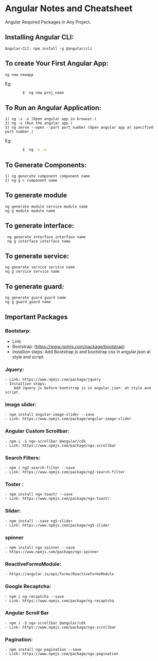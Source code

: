 #  Angular Notes and Cheatsheet 

Angular Required Packages in Any Project.

## Installing Angular CLI:
    Angular-CLI: npm install -g @angular/cli

## To create Your First Angular App:
    ng new newapp
     
  Eg:
     
```sh
        $  ng new proj_name
```



##  To Run an Angular Application:
    1) ng -s -o (Open angular app in browser.)
    2) ng -s (Run the angular app.)
    3) ng serve --open --port port_number (Open angular app at specified port number.)
    
   Eg:
```sh
        $  ng -s -o
```


## To Generate Components:
    1) ng generate component component name
    2) ng g c component name


## To generate  module 
    ng generate module service module name  
    ng g module module name



## To generate interface:
     ng generate interface interface name
     ng g interface interface name


## To generate service:
    ng generate service service name
    ng g service service name   


##  To generate guard:
    ng generate guard guard name
    ng g guard guard name
    
## Important Packages
### Bootstarp:
- Link:  
- Bootstrap:  (https://www.npmjs.com/package/bootstrap)
- Installion steps:
        Add Bootstrap js and bootstrap css in angular.json  at style and script.
### Jquery:
    - Link: https://www.npmjs.com/package/jquery 
    - Installion steps:
        Add Jquery js before bootstrap js in angular.json  at style and script.

### Image slider:
    - npm install angular-image-slider --save
    - Link: https://www.npmjs.com/package/angular-image-slider

### Angular Custom Scrollbar:
    - npm i -S ngx-scrollbar @angular/cdk
    - Link: https://www.npmjs.com/package/ngx-scrollbar

### Search Filters:
    - npm i ng2-search-filter --save
    - Link: https://www.npmjs.com/package/ng2-search-filter

### Toster :
    - npm install ngx-toastr --save
    - Link: https://www.npmjs.com/package/ngx-toastr

### Slider:
    - npm install --save ng5-slider
    - Link: https://www.npmjs.com/package/ng5-slider
    
### spinner
    - npm install ngx-spinner --save
    - https://www.npmjs.com/package/ngx-spinner

### ReactiveFormsModule:
    - https://angular.io/api/forms/ReactiveFormsModule

### Google Recaptcha:
    - npm i ng-recaptcha --save
    - Link: https://www.npmjs.com/package/ng-recaptcha

### Angular Scroll Bar
    - npm i -S ngx-scrollbar @angular/cdk
    - Link: https://www.npmjs.com/package/ngx-scrollbar

### Pagination:
    - npm install ngx-pagination --save
    - Link: https://www.npmjs.com/package/ngx-pagination
    
    
    
    
    
